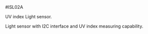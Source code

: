 <!--- Created:2017-01-02T13:58:39.595507: ---> 
<!--- Author:Mlab: ---> 
<!--- AuthorEmail:email@mlab.cz: ---> 
<!--- Tags:None: ---> 
<!--- Ust:None: ---> 
<!--- Name:ISL02A: --->
#ISL02A 
<!--- LongName --->
UV index Light sensor.
<!--- ELongName ---> 

<!--- Lead --->
Light sensor with I2C interface and UV index measuring capability.
<!--- ELead ---> 


​
​
<!--- Description --->
<!--- EDescription --->
<!--- Content --->
<!--- EContent --->
            